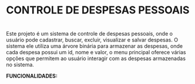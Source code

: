 # __CONTROLE DE DESPESAS PESSOAIS__ <h1>

Este projeto é um sistema de controle de despesas pessoais, onde o usuário pode cadastrar, buscar, excluir, visualizar e salvar despesas.
O sistema ele utiliza uma árvore binária para armazenar as despesas, onde cada despesa possui um id, nome e valor, o menu principal oferece
várias opções que permitem ao usuário interagir com as despesas armazenadas no sistema.


__FUNCIONALIDADES:__
